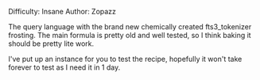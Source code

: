 Difficulty: Insane
Author: Zopazz

The query language with the brand new chemically created fts3_tokenizer frosting. The main formula is pretty old and well tested, so I think baking it should be pretty lite work.

I've put up an instance for you to test the recipe, hopefully it won't take forever to test as I need it in 1 day.

